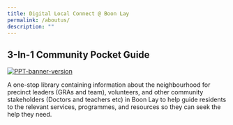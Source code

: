```yaml
---
title: Digital Local Connect @ Boon Lay
permalink: /aboutus/
description: ""
---
```

## 3-In-1 Community Pocket Guide
<a href="https://ibb.co/fNvxQYL"><img border="0" alt="PPT-banner-version" src="https://i.ibb.co/c8LrxcV/PPT-banner-version.png"></a>



A one-stop library containing information about the neighbourhood for precinct leaders (GRAs and team), volunteers, and other community stakeholders (Doctors and teachers etc) in Boon Lay to help guide residents to the relevant services, programmes, and resources so they can seek the help they need.